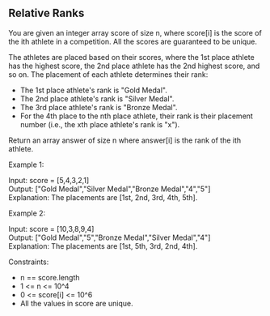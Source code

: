 ## Relative Ranks

You are given an integer array score of size n, where score[i] is the score of the ith athlete in a competition. All the scores are guaranteed to be unique.

The athletes are placed based on their scores, where the 1st place athlete has the highest score, the 2nd place athlete has the 2nd highest score, and so on. The placement of each athlete determines their rank:

- The 1st place athlete's rank is "Gold Medal".<br>
- The 2nd place athlete's rank is "Silver Medal".<br>
- The 3rd place athlete's rank is "Bronze Medal".<br>
- For the 4th place to the nth place athlete, their rank is their placement number (i.e., the xth place athlete's rank is "x").<br>

Return an array answer of size n where answer[i] is the rank of the ith athlete.

 
Example 1:

Input: score = [5,4,3,2,1] <br>
Output: ["Gold Medal","Silver Medal","Bronze Medal","4","5"] <br>
Explanation: The placements are [1st, 2nd, 3rd, 4th, 5th].<br>

Example 2:

Input: score = [10,3,8,9,4]<br>
Output: ["Gold Medal","5","Bronze Medal","Silver Medal","4"]<br>
Explanation: The placements are [1st, 5th, 3rd, 2nd, 4th].<br>

Constraints:

- n == score.length<br>
- 1 <= n <= 10^4<br>
- 0 <= score[i] <= 10^6<br>
- All the values in score are unique.
